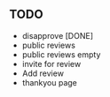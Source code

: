 ## TODO
- disapprove [DONE]
- public reviews
- public reviews empty
- invite for review
- Add review
- thankyou page
    
